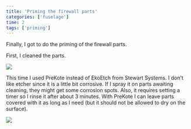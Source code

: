 ```yaml
---
title: 'Priming the firewall parts'
categories: ['fuselage']
time: 2
tags: ['priming']
---
```


Finally, I got to do the priming of the firewall parts.

<!-- more -->

First, I cleaned the parts.

![](0-parts-awaiting-cleaning.jpeg)

This time I used PreKote instead of EkoEtch from Stewart Systems. I don't like etcher since it is a little bit corrosive. If I spray it on parts awaiting cleaning, they might get some corrosion spots. Also, it requires setting a timer so I rinse it after about 3 minutes. With PreKote I can leave parts covered with it as long as I need (but it should not be allowed to dry on the surface).

![](1-parts-awaiting-priming.jpeg)
